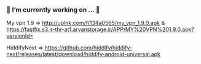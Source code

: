 ### 🔭 I’m currently working on ... 👋
My vpn 1.9 => http://uplnk.com/f/134a0565/my_vpn_1.9.0.apk  &  https://fastfix.s3.ir-thr-at1.arvanstorage.ir/APP/MY%20VPN%201.9.0.apk?versionId=

HiddifyNext => https://github.com/hiddify/hiddify-next/releases/latest/download/hiddify-android-universal.apk
<!--
**mostafacpr/mostafacpr** is a ✨ _special_ ✨ repository because its `README.md` (this file) appears on your GitHub profile.

Here are some ideas to get you started:

- 🔭 I’m currently working on ...
- 🌱 I’m currently learning ...
- 👯 I’m looking to collaborate on ...
- 🤔 I’m looking for help with ...
- 💬 Ask me about ...
- 📫 How to reach me: ...
- 😄 Pronouns: ...
- ⚡ Fun fact: ...
-->
